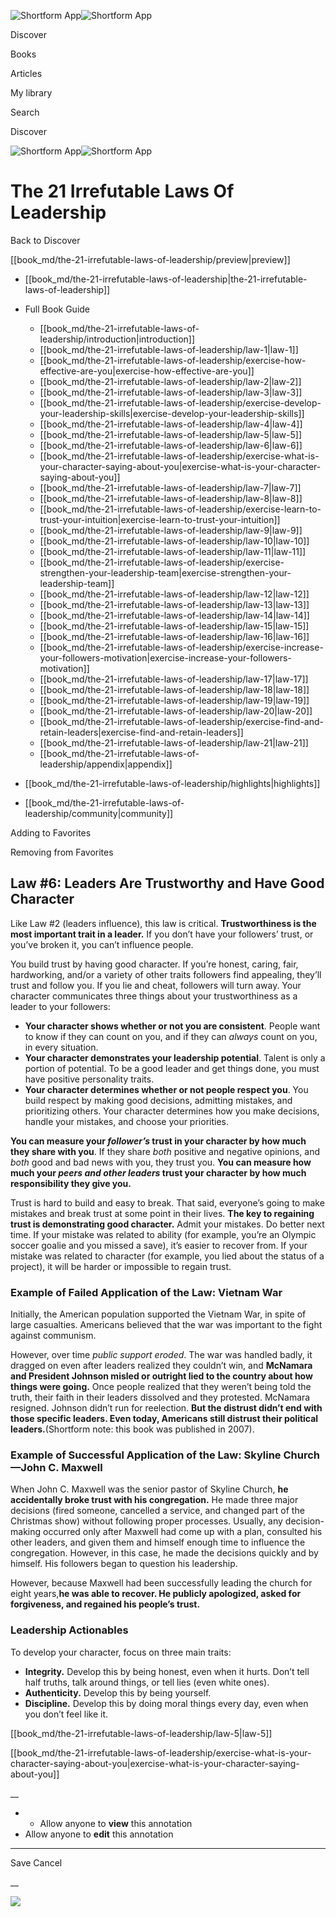 ![Shortform App](/img/logo.36a2399e.svg)![Shortform App](/img/logo-dark.70c1b072.svg)

Discover

Books

Articles

My library

Search

Discover

![Shortform App](/img/logo.36a2399e.svg)![Shortform App](/img/logo-dark.70c1b072.svg)

# The 21 Irrefutable Laws Of Leadership

Back to Discover

[[book_md/the-21-irrefutable-laws-of-leadership/preview|preview]]

  * [[book_md/the-21-irrefutable-laws-of-leadership|the-21-irrefutable-laws-of-leadership]]
  * Full Book Guide

    * [[book_md/the-21-irrefutable-laws-of-leadership/introduction|introduction]]
    * [[book_md/the-21-irrefutable-laws-of-leadership/law-1|law-1]]
    * [[book_md/the-21-irrefutable-laws-of-leadership/exercise-how-effective-are-you|exercise-how-effective-are-you]]
    * [[book_md/the-21-irrefutable-laws-of-leadership/law-2|law-2]]
    * [[book_md/the-21-irrefutable-laws-of-leadership/law-3|law-3]]
    * [[book_md/the-21-irrefutable-laws-of-leadership/exercise-develop-your-leadership-skills|exercise-develop-your-leadership-skills]]
    * [[book_md/the-21-irrefutable-laws-of-leadership/law-4|law-4]]
    * [[book_md/the-21-irrefutable-laws-of-leadership/law-5|law-5]]
    * [[book_md/the-21-irrefutable-laws-of-leadership/law-6|law-6]]
    * [[book_md/the-21-irrefutable-laws-of-leadership/exercise-what-is-your-character-saying-about-you|exercise-what-is-your-character-saying-about-you]]
    * [[book_md/the-21-irrefutable-laws-of-leadership/law-7|law-7]]
    * [[book_md/the-21-irrefutable-laws-of-leadership/law-8|law-8]]
    * [[book_md/the-21-irrefutable-laws-of-leadership/exercise-learn-to-trust-your-intuition|exercise-learn-to-trust-your-intuition]]
    * [[book_md/the-21-irrefutable-laws-of-leadership/law-9|law-9]]
    * [[book_md/the-21-irrefutable-laws-of-leadership/law-10|law-10]]
    * [[book_md/the-21-irrefutable-laws-of-leadership/law-11|law-11]]
    * [[book_md/the-21-irrefutable-laws-of-leadership/exercise-strengthen-your-leadership-team|exercise-strengthen-your-leadership-team]]
    * [[book_md/the-21-irrefutable-laws-of-leadership/law-12|law-12]]
    * [[book_md/the-21-irrefutable-laws-of-leadership/law-13|law-13]]
    * [[book_md/the-21-irrefutable-laws-of-leadership/law-14|law-14]]
    * [[book_md/the-21-irrefutable-laws-of-leadership/law-15|law-15]]
    * [[book_md/the-21-irrefutable-laws-of-leadership/law-16|law-16]]
    * [[book_md/the-21-irrefutable-laws-of-leadership/exercise-increase-your-followers-motivation|exercise-increase-your-followers-motivation]]
    * [[book_md/the-21-irrefutable-laws-of-leadership/law-17|law-17]]
    * [[book_md/the-21-irrefutable-laws-of-leadership/law-18|law-18]]
    * [[book_md/the-21-irrefutable-laws-of-leadership/law-19|law-19]]
    * [[book_md/the-21-irrefutable-laws-of-leadership/law-20|law-20]]
    * [[book_md/the-21-irrefutable-laws-of-leadership/exercise-find-and-retain-leaders|exercise-find-and-retain-leaders]]
    * [[book_md/the-21-irrefutable-laws-of-leadership/law-21|law-21]]
    * [[book_md/the-21-irrefutable-laws-of-leadership/appendix|appendix]]
  * [[book_md/the-21-irrefutable-laws-of-leadership/highlights|highlights]]
  * [[book_md/the-21-irrefutable-laws-of-leadership/community|community]]



Adding to Favorites 

Removing from Favorites 

## Law #6: Leaders Are Trustworthy and Have Good Character

Like Law #2 (leaders influence), this law is critical. **Trustworthiness is the most important trait in a leader.** If you don’t have your followers’ trust, or you’ve broken it, you can’t influence people.

You build trust by having good character. If you’re honest, caring, fair, hardworking, and/or a variety of other traits followers find appealing, they’ll trust and follow you. If you lie and cheat, followers will turn away. Your character communicates three things about your trustworthiness as a leader to your followers:

  * **Your character shows whether or not you are consistent**. People want to know if they can count on you, and if they can _always_ count on you, in every situation.
  * **Your character demonstrates your leadership potential**. Talent is only a portion of potential. To be a good leader and get things done, you must have positive personality traits.
  * **Your character determines whether or not people respect you**. You build respect by making good decisions, admitting mistakes, and prioritizing others. Your character determines how you make decisions, handle your mistakes, and choose your priorities.



**You can measure your _follower’s_ trust in your character by how much they share with you**. If they share _both_ positive and negative opinions, and _both_ good and bad news with you, they trust you. **You can measure how much your _peers and other leaders_ trust your character by how much responsibility they give you.**

Trust is hard to build and easy to break. That said, everyone’s going to make mistakes and break trust at some point in their lives. **The key to regaining trust is demonstrating good character.** Admit your mistakes. Do better next time. If your mistake was related to ability (for example, you’re an Olympic soccer goalie and you missed a save), it’s easier to recover from. If your mistake was related to character (for example, you lied about the status of a project), it will be harder or impossible to regain trust.

### Example of Failed Application of the Law: Vietnam War

Initially, the American population supported the Vietnam War, in spite of large casualties. Americans believed that the war was important to the fight against communism.

However, over time _public support eroded_. The war was handled badly, it dragged on even after leaders realized they couldn’t win, and **McNamara and President Johnson misled or outright lied to the country about how things were going.** Once people realized that they weren’t being told the truth, their faith in their leaders dissolved and they protested. McNamara resigned. Johnson didn’t run for reelection. **But the distrust didn’t end with those specific leaders. Even today, Americans still distrust their political leaders.**(Shortform note: this book was published in 2007).

### Example of Successful Application of the Law: Skyline Church—John C. Maxwell

When John C. Maxwell was the senior pastor of Skyline Church, **he accidentally broke trust with his congregation.** He made three major decisions (fired someone, cancelled a service, and changed part of the Christmas show) without following proper processes. Usually, any decision-making occurred only after Maxwell had come up with a plan, consulted his other leaders, and given them and himself enough time to influence the congregation. However, in this case, he made the decisions quickly and by himself. His followers began to question his leadership.

However, because Maxwell had been successfully leading the church for eight years,**he was able to recover. He publicly apologized, asked for forgiveness, and regained his people’s trust.**

### Leadership Actionables

To develop your character, focus on three main traits:

  * **Integrity.** Develop this by being honest, even when it hurts. Don’t tell half truths, talk around things, or tell lies (even white ones).
  * **Authenticity.** Develop this by being yourself. 
  * **Discipline.** Develop this by doing moral things every day, even when you don’t feel like it.



[[book_md/the-21-irrefutable-laws-of-leadership/law-5|law-5]]

[[book_md/the-21-irrefutable-laws-of-leadership/exercise-what-is-your-character-saying-about-you|exercise-what-is-your-character-saying-about-you]]

__

  *   * Allow anyone to **view** this annotation
  * Allow anyone to **edit** this annotation



* * *

Save Cancel

__




![](https://bat.bing.com/action/0?ti=56018282&Ver=2&mid=aaf6b435-d425-48a6-9ce4-31b4578e6714&sid=f30c5e70639211ee87d33f0876d93783&vid=f30c9700639211eeb3a75d830392c94f&vids=0&msclkid=N&pi=0&lg=en-US&sw=800&sh=600&sc=24&nwd=1&tl=Shortform%20%7C%20The%2021%20Irrefutable%20Laws%20Of%20Leadership&p=https%3A%2F%2Fwww.shortform.com%2Fapp%2Fbook%2Fthe-21-irrefutable-laws-of-leadership%2Flaw-6&r=&lt=497&evt=pageLoad&sv=1&rn=509766)
